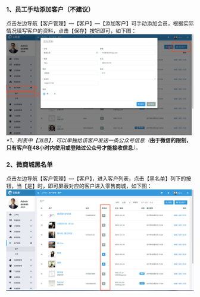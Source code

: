 ### 1、员工手动添加客户（不建议）

点击左边导航【客户管理】—【客户】—【添加客户】可手动添加会员，根据实际情况填写客户的资料，点击【保存】按钮即可，如下图：![](/assets/khgl-kh.png)_\*1、列表中【消息】，可以单独给该客户发送一条公众号信息（_**由于微信的限制，只有客户在48小时内使用或登陆过公众号才能接收信息**_）。_

### 2、微商城黑名单

点击左边导航【客户管理】—【客户】，进入客户列表，点击【黑名单】列下的按钮，当【是】时，即可屏蔽对应的客户进入零售商城，如下图：![](/assets/khgl-kh01.png)

